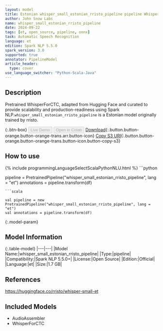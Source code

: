 ```yaml
---
layout: model
title: Estonian whisper_small_estonian_rristo_pipeline pipeline WhisperForCTC from rristo
author: John Snow Labs
name: whisper_small_estonian_rristo_pipeline
date: 2024-09-22
tags: [et, open_source, pipeline, onnx]
task: Automatic Speech Recognition
language: et
edition: Spark NLP 5.5.0
spark_version: 3.0
supported: true
annotator: PipelineModel
article_header:
  type: cover
use_language_switcher: "Python-Scala-Java"
---
```


## Description

Pretrained WhisperForCTC, adapted from Hugging Face and curated to provide scalability and production-readiness using Spark NLP.`whisper_small_estonian_rristo_pipeline` is a Estonian model originally trained by rristo.

{:.btn-box}
<button class="button button-orange" disabled>Live Demo</button>
<button class="button button-orange" disabled>Open in Colab</button>
[Download](https://s3.amazonaws.com/auxdata.johnsnowlabs.com/public/models/whisper_small_estonian_rristo_pipeline_et_5.5.0_3.0_1726997409451.zip){:.button.button-orange.button-orange-trans.arr.button-icon}
[Copy S3 URI](s3://auxdata.johnsnowlabs.com/public/models/whisper_small_estonian_rristo_pipeline_et_5.5.0_3.0_1726997409451.zip){:.button.button-orange.button-orange-trans.button-icon.button-copy-s3}

## How to use



<div class="tabs-box" markdown="1">
{% include programmingLanguageSelectScalaPythonNLU.html %}
```python

pipeline = PretrainedPipeline("whisper_small_estonian_rristo_pipeline", lang = "et")
annotations =  pipeline.transform(df)   

```
```scala

val pipeline = new PretrainedPipeline("whisper_small_estonian_rristo_pipeline", lang = "et")
val annotations = pipeline.transform(df)

```
</div>

{:.model-param}
## Model Information

{:.table-model}
|---|---|
|Model Name:|whisper_small_estonian_rristo_pipeline|
|Type:|pipeline|
|Compatibility:|Spark NLP 5.5.0+|
|License:|Open Source|
|Edition:|Official|
|Language:|et|
|Size:|1.7 GB|

## References

https://huggingface.co/rristo/whisper-small-et

## Included Models

- AudioAssembler
- WhisperForCTC